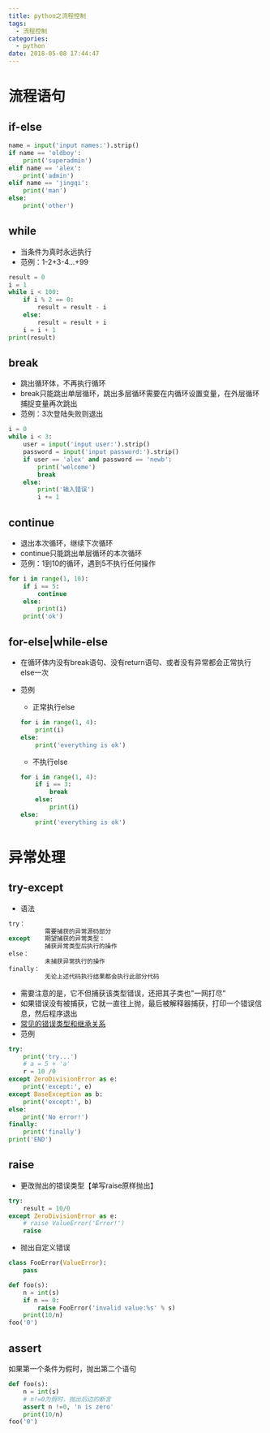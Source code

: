 ```yaml
---
title: python之流程控制
tags:
  - 流程控制
categories:
  - python
date: 2018-05-08 17:44:47
---
```


# 流程语句
## if-else
```python
name = input('input names:').strip()
if name == 'oldboy':
    print('superadmin')
elif name == 'alex':
    print('admin')
elif name == 'jingqi':
    print('man')
else:
    print('other')
```

## while
* 当条件为真时永远执行
* 范例：1-2+3-4...+99

```python
result = 0
i = 1
while i < 100:
    if i % 2 == 0:
        result = result - i
    else:
        result = result + i
    i = i + 1
print(result)
```

## break
* 跳出循环体，不再执行循环
* break只能跳出单层循环，跳出多层循环需要在内循环设置变量，在外层循环捕捉变量再次跳出
* 范例：3次登陆失败则退出

```python
i = 0
while i < 3:
    user = input('input user:').strip()
    password = input('input password:').strip()
    if user == 'alex' and password == 'newb':
        print('welcome')
        break
    else:
        print('输入错误')
        i += 1
```

## continue
* 退出本次循环，继续下次循环
* continue只能跳出单层循环的本次循环
* 范例：1到10的循环，遇到5不执行任何操作

```python
for i in range(1, 10):
    if i == 5:
        continue
    else:
        print(i)
    print('ok')
```

## for-else|while-else
* 在循环体内没有break语句、没有return语句、或者没有异常都会正常执行else一次
* 范例
    - 正常执行else

    ```python
    for i in range(1, 4):
        print(i)
    else:
        print('everything is ok')
    ```

    - 不执行else

    ```python
    for i in range(1, 4):
        if i == 3:
            break
        else:
            print(i)
    else:
        print('everything is ok')
    ```

# 异常处理
## try-except
* 语法

```python
try：
          需要捕获的异常源码部分
except    期望捕获的异常类型：
          捕获异常类型后执行的操作
else：
          未捕获异常执行的操作
finally：
          无论上述代码执行结果都会执行此部分代码
```

* 需要注意的是，它不但捕获该类型错误，还把其子类也"一网打尽"
* 如果错误没有被捕获，它就一直往上抛，最后被解释器捕获，打印一个错误信息，然后程序退出
* [常见的错误类型和继承关系](https://docs.python.org/3/library/exceptions.html#exception-hierarchy)
* 范例

```python
try:
    print('try...')
    # a = 5 + 'a'
    r = 10 /0
except ZeroDivisionError as e:
    print('except:', e)
except BaseException as b:
    print('except:', b)
else:
    print('No error!')
finally:
    print('finally')
print('END')
```

## raise
* 更改抛出的错误类型【单写raise原样抛出】

```python
try:
    result = 10/0
except ZeroDivisionError as e:
    # raise ValueError('Error!')
    raise
```

* 抛出自定义错误

```python
class FooError(ValueError):
    pass

def foo(s):
    n = int(s)
    if n == 0:
        raise FooError('invalid value:%s' % s)
    print(10/n)
foo('0')
```

## assert
如果第一个条件为假时，抛出第二个语句

```python
def foo(s):
    n = int(s)
    # n!=0为假时，抛出后边的断言
    assert n !=0, 'n is zero'
    print(10/n)
foo('0')
```
